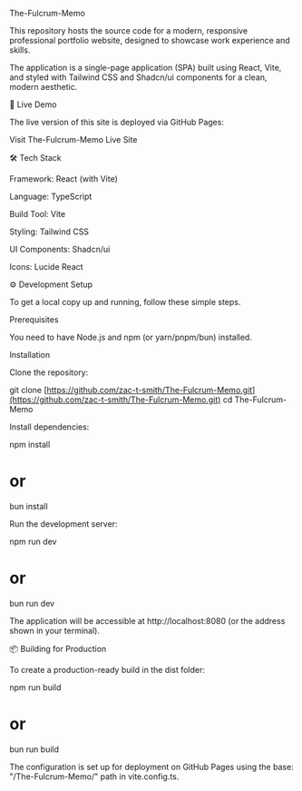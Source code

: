 The-Fulcrum-Memo

This repository hosts the source code for a modern, responsive professional portfolio website, designed to showcase work experience and skills.

The application is a single-page application (SPA) built using React, Vite, and styled with Tailwind CSS and Shadcn/ui components for a clean, modern aesthetic.

🚀 Live Demo

The live version of this site is deployed via GitHub Pages:

Visit The-Fulcrum-Memo Live Site

🛠️ Tech Stack

Framework: React (with Vite)

Language: TypeScript

Build Tool: Vite

Styling: Tailwind CSS

UI Components: Shadcn/ui

Icons: Lucide React

⚙️ Development Setup

To get a local copy up and running, follow these simple steps.

Prerequisites

You need to have Node.js and npm (or yarn/pnpm/bun) installed.

Installation

Clone the repository:

git clone [https://github.com/zac-t-smith/The-Fulcrum-Memo.git](https://github.com/zac-t-smith/The-Fulcrum-Memo.git)
cd The-Fulcrum-Memo


Install dependencies:

npm install
# or
bun install


Run the development server:

npm run dev
# or
bun run dev


The application will be accessible at http://localhost:8080 (or the address shown in your terminal).

📦 Building for Production

To create a production-ready build in the dist folder:

npm run build
# or
bun run build


The configuration is set up for deployment on GitHub Pages using the base: "/The-Fulcrum-Memo/" path in vite.config.ts.
